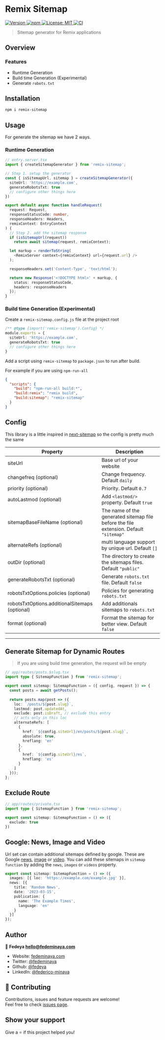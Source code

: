 <h1>Remix Sitemap</h1>
<p>
  <a href="https://www.npmjs.com/package/remix-sitemap" target="_blank">
    <img alt="Version" src="https://img.shields.io/npm/v/remix-sitemap.svg">
  </a>
  <a href="https://www.npmjs.com/package/remix-sitemap" target="_blank">
    <img alt="npm" src="https://img.shields.io/npm/dt/remix-sitemap">    
  </a>
  <a href="#" target="_blank">
    <img alt="License: MIT" src="https://img.shields.io/badge/License-MIT-yellow.svg" />
  </a>
  <a href="https://github.com/fedeya/remix-sitemap/actions/workflows/ci.yml">
    <img alt="CI" src="https://github.com/fedeya/remix-sitemap/actions/workflows/ci.yml/badge.svg">    
  </a>
</p>

> Sitemap generator for Remix applications

## Overview

### Features

- Runtime Generation
- Build time Generation (Experimental)
- Generate `robots.txt`

## Installation

```sh
npm i remix-sitemap
```

## Usage
For generate the sitemap we have 2 ways.
### Runtime Generation
```ts
// entry.server.tsx
import { createSitemapGenerator } from 'remix-sitemap';

// Step 1. setup the generator
const { isSitemapUrl, sitemap } = createSitemapGenerator({
  siteUrl: 'https://example.com',
  generateRobotsTxt: true
  // configure other things here
})

export default async function handleRequest(
  request: Request,
  responseStatusCode: number,
  responseHeaders: Headers,
  remixContext: EntryContext
) {
  // Step 2. add the sitemap response
  if (isSitemapUrl(request)) 
    return await sitemap(request, remixContext);

  let markup = renderToString(
    <RemixServer context={remixContext} url={request.url} />
  );

  responseHeaders.set('Content-Type', 'text/html');

  return new Response('<!DOCTYPE html>' + markup, {
    status: responseStatusCode,
    headers: responseHeaders
  });
}
```
### Build time Generation (Experimental)

Create a `remix-sitemap.config.js` file at the project root
```ts
/** @type {import('remix-sitemap').Config} */
module.exports = {
  siteUrl: 'https://example.com',
  generateRobotsTxt: true
  // configure other things here
}
```
Add a script using `remix-sitemap` to `package.json` to run after build.

For example if you are using `npm-run-all`
```json
{
  "scripts": {
    "build": "npm-run-all build:*",
    "build:remix": "remix build",
    "build:sitemap": "remix-sitemap" 
  }
}
```

## Config
This library is a little inspired in [next-sitemap](https://www.npmjs.com/package/next-sitemap) so the config is pretty much the same

| Property                                       | Description                                                                           |
| ---------------------------------------------- | ------------------------------------------------------------------------------------- |
| siteUrl                                        | Base url of your website                                                              |
| changefreq (optional)                          | Change frequency. Default `daily`                                                     |
| priority (optional)                            | Priority. Default `0.7`                                                               |
| autoLastmod (optional)                         | Add `<lastmod/>` property. Default `true`                                             |
| sitemapBaseFileName (optional)                 | The name of the generated sitemap file before the file extension. Default `"sitemap"` |
| alternateRefs (optional)                       | multi language support by unique url. Default `[]`                                    |
| outDir (optional)                              | The directory to create the sitemaps files. Default `"public"`                        |
| generateRobotsTxt (optional)                   | Generate `robots.txt` file. Default `false`                                           |
| robotsTxtOptions.policies (optional)           | Policies for generating `robots.txt`                                                  |
| robotsTxtOptions.additionalSitemaps (optional) | Add additionals sitemaps to `robots.txt`                                              |
| format (optional)                              | Format the sitemap for better view. Default `false`                                   |
---

## Generate Sitemap for Dynamic Routes
> If you are using build time generation, the request will be empty
```ts
// app/routes/posts.$slug.tsx
import type { SitemapFunction } from 'remix-sitemap';

export const sitemap: SitemapFunction = ({ config, request }) => {
  const posts = await getPosts();
  
  return posts.map(post => ({
    loc: `/posts/${post.slug}`, 
    lastmod: post.updatedAt,
    exclude: post.isDraft, // exclude this entry
    // acts only in this loc
    alternateRefs: [
      {
        href: `${config.siteUrl}/en/posts/${post.slug}`,
        absolute: true,
        hreflang: 'en'
      },
      {
        href: `${config.siteUrl}/es`,
        hreflang: 'es'
      }
    ]
  }));
};
```

## Exclude Route
```ts
// app/routes/private.tsx
import type { SitemapFunction } from 'remix-sitemap';

export const sitemap: SitemapFunction = () => ({
  exclude: true
})
```

## Google: News, Image and Video
Url set can contain additional sitemaps defined by google. These are Google [news](https://developers.google.com/search/docs/crawling-indexing/sitemaps/news-sitemap), [image](https://developers.google.com/search/docs/crawling-indexing/sitemaps/image-sitemaps) or [video](https://developers.google.com/search/docs/crawling-indexing/sitemaps/video-sitemaps).
You can add these sitemaps in `sitemap function` by adding the `news`, `images` or `videos` property.
```ts
export const sitemap: SitemapFunction = () => ({
  images: [{ loc: 'https://example.com/example.jpg' }],
  news: [{
    title: 'Random News',
    date: '2023-03-15',
    publication: {
      name: 'The Example Times',
      language: 'en'
    }
  }]
});
```


## Author

👤 **Fedeya <hello@fedeminaya.com>**

- Website: [fedeminaya.com](https://fedeminaya.com)
- Twitter: [@fedeminaya](https://twitter.com/fedeminaya)
- Github: [@fedeya](https://github.com/fedeya)
- LinkedIn: [@federico-minaya](https://linkedin.com/in/federico-minaya)

## 🤝 Contributing

Contributions, issues and feature requests are welcome!<br />Feel free to check [issues page](https://github.com/Fedeya/next-sanity-client/issues).

## Show your support

Give a ⭐️ if this project helped you!
